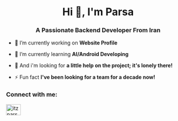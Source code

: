 <h1 align="center">Hi 👋, I'm Parsa</h1>
<h3 align="center">A Passionate Backend Developer From Iran</h3>

- 🔭 I’m currently working on **Website Profile**

- 🌱 I’m currently learning **AI/Android Developing**

- 🤝 And i'm looking for **a little help on the project; it's lonely there!**

- ⚡ Fun fact **I've been looking for a team for a decade now!**

<h3 align="left">Connect with me:</h3>
<p align="left">
<a href="https://twitter.com/itzparsaa" target="blank"><img align="center" src="https://raw.githubusercontent.com/rahuldkjain/github-profile-readme-generator/master/src/images/icons/Social/twitter.svg" alt="itzparsaa" height="30" width="40" /></a>
</p>

